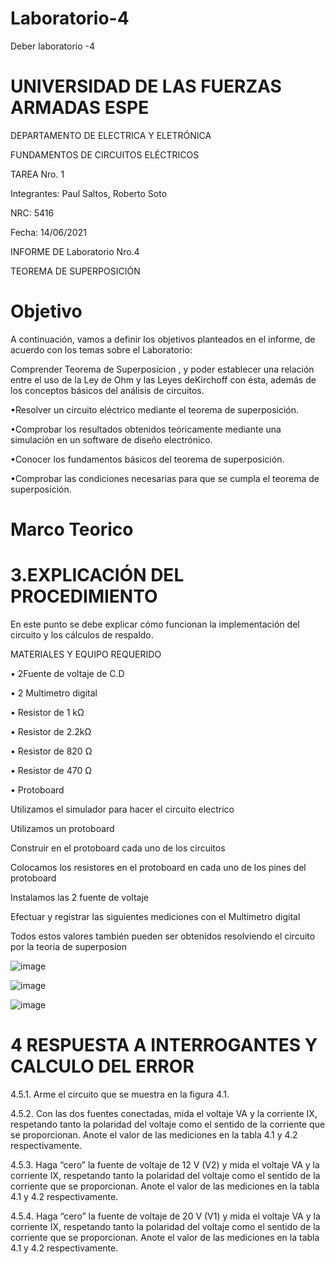 # Laboratorio-4

Deber laboratorio -4

# UNIVERSIDAD DE LAS FUERZAS ARMADAS ESPE

DEPARTAMENTO DE ELECTRICA Y ELETRÓNICA 

FUNDAMENTOS DE CIRCUITOS ELÉCTRICOS 

TAREA Nro. 1 

Integrantes: Paul Saltos, Roberto Soto 

NRC: 5416

Fecha: 14/06/2021

INFORME DE Laboratorio  Nro.4

TEOREMA DE SUPERPOSICIÓN

# Objetivo 

A continuación, vamos a definir los objetivos planteados en el informe, de acuerdo con los temas sobre el Laboratorio:

Comprender  Teorema de Superposicion , y poder establecer una relación entre el uso de la Ley de Ohm y las Leyes deKirchoff   con   ésta,   además   de   los conceptos  básicos   del  análisis   de circuitos.

•Resolver un circuito eléctrico mediante el teorema de superposición.

•Comprobar   los   resultados   obtenidos   teóricamente   mediante   una   simulación   en   un software de diseño electrónico.

•Conocer los fundamentos básicos del teorema de superposición.

•Comprobar las condiciones necesarias para que se cumpla el teorema de superposición.

# Marco Teorico



#  3.EXPLICACIÓN DEL PROCEDIMIENTO

En este punto se debe explicar cómo funcionan la implementación del circuito y los cálculos de respaldo.

MATERIALES Y EQUIPO REQUERIDO 

•  2Fuente de voltaje de C.D

•  2 Multimetro digital

• Resistor de 1 kΩ

• Resistor de 2.2kΩ

• Resistor de 820 Ω

• Resistor de 470 Ω

• Protoboard

Utilizamos el simulador para hacer el circuito electrico

Utilizamos un protoboard

Construir en el protoboard cada uno de los circuitos

Colocamos los resistores en el protoboard en cada uno de los pines del protoboard

Instalamos las 2  fuente de voltaje

Efectuar y registrar las siguientes mediciones con el Multimetro digital

Todos estos valores también pueden ser obtenidos resolviendo el circuito por la teoria de superposion 

![image](https://user-images.githubusercontent.com/85178869/125625922-ff654a81-f114-4b1e-9a07-7cd798168d34.png)

![image](https://user-images.githubusercontent.com/85178869/125628914-21b0eb3c-aa2f-4378-8da5-1a05f4de6172.png)

![image](https://user-images.githubusercontent.com/85178869/125628958-9dc957e5-4bfd-47c0-8d07-310566c52084.png)


# 4  RESPUESTA A INTERROGANTES Y CALCULO DEL ERROR

4.5.1. Arme el circuito que se muestra en la figura 4.1.




4.5.2. Con las dos fuentes conectadas, mida el voltaje VA y la corriente IX, respetando tanto la polaridad del voltaje como el sentido de la corriente que se proporcionan. Anote
el valor de las mediciones en la tabla 4.1 y 4.2 respectivamente.

4.5.3. Haga “cero” la fuente de voltaje de 12 V (V2) y mida el voltaje VA y la corriente IX, respetando tanto la polaridad del voltaje como el sentido de la corriente que se
proporcionan. Anote el valor de las mediciones en la tabla 4.1 y 4.2 respectivamente.

4.5.4. Haga “cero” la fuente de voltaje de 20 V (V1) y mida el voltaje VA y la corriente IX, respetando tanto la polaridad del voltaje como el sentido de la corriente que se
proporcionan. Anote el valor de las mediciones en la tabla 4.1 y 4.2 respectivamente.
